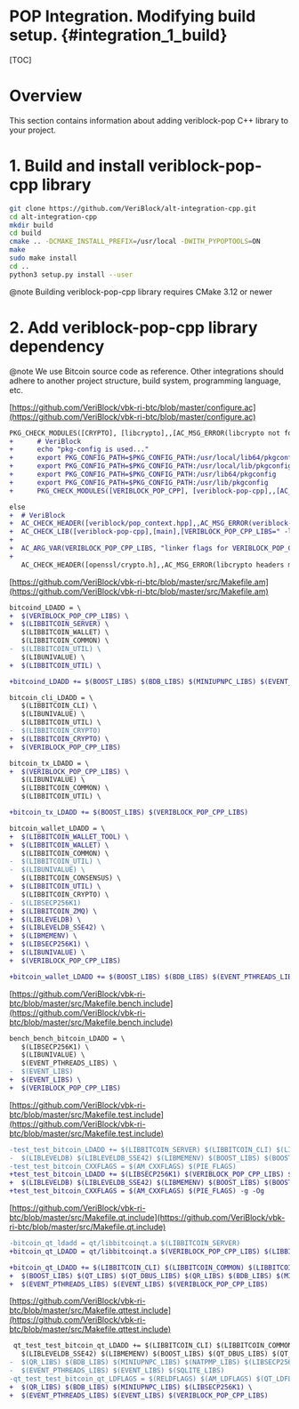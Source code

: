 # POP Integration. Modifying build setup. {#integration_1_build}

[TOC]

# Overview

This section contains information about adding veriblock-pop C++ library to your project.

# 1. Build and install veriblock-pop-cpp library

```sh
git clone https://github.com/VeriBlock/alt-integration-cpp.git
cd alt-integration-cpp
mkdir build
cd build
cmake .. -DCMAKE_INSTALL_PREFIX=/usr/local -DWITH_PYPOPTOOLS=ON
make
sudo make install
cd ..
python3 setup.py install --user
```

@note Building veriblock-pop-cpp library requires CMake 3.12 or newer

# 2. Add veriblock-pop-cpp library dependency

@note We use Bitcoin source code as reference. Other integrations should adhere to another project structure, build system, programming language, etc.

[https://github.com/VeriBlock/vbk-ri-btc/blob/master/configure.ac](https://github.com/VeriBlock/vbk-ri-btc/blob/master/configure.ac)
```diff
PKG_CHECK_MODULES([CRYPTO], [libcrypto],,[AC_MSG_ERROR(libcrypto not found.)])
+      # VeriBlock
+      echo "pkg-config is used..."
+      export PKG_CONFIG_PATH=$PKG_CONFIG_PATH:/usr/local/lib64/pkgconfig
+      export PKG_CONFIG_PATH=$PKG_CONFIG_PATH:/usr/local/lib/pkgconfig
+      export PKG_CONFIG_PATH=$PKG_CONFIG_PATH:/usr/lib64/pkgconfig
+      export PKG_CONFIG_PATH=$PKG_CONFIG_PATH:/usr/lib/pkgconfig
+      PKG_CHECK_MODULES([VERIBLOCK_POP_CPP], [veriblock-pop-cpp],,[AC_MSG_ERROR(libveriblock-pop-cpp not found.)])
```
```diff
else
+  # VeriBlock
+  AC_CHECK_HEADER([veriblock/pop_context.hpp],,AC_MSG_ERROR(veriblock-pop-cpp headers missing))
+  AC_CHECK_LIB([veriblock-pop-cpp],[main],[VERIBLOCK_POP_CPP_LIBS=" -lveriblock-pop-cpp"],AC_MSG_ERROR(veriblock-pop-cpp missing))
+
+  AC_ARG_VAR(VERIBLOCK_POP_CPP_LIBS, "linker flags for VERIBLOCK_POP_CPP")
+
   AC_CHECK_HEADER([openssl/crypto.h],,AC_MSG_ERROR(libcrypto headers missing))
```

[https://github.com/VeriBlock/vbk-ri-btc/blob/master/src/Makefile.am](https://github.com/VeriBlock/vbk-ri-btc/blob/master/src/Makefile.am)
```diff
bitcoind_LDADD = \
+  $(VERIBLOCK_POP_CPP_LIBS) \
+  $(LIBBITCOIN_SERVER) \
   $(LIBBITCOIN_WALLET) \
   $(LIBBITCOIN_COMMON) \
-  $(LIBBITCOIN_UTIL) \
   $(LIBUNIVALUE) \
+  $(LIBBITCOIN_UTIL) \
```
```diff
+bitcoind_LDADD += $(BOOST_LIBS) $(BDB_LIBS) $(MINIUPNPC_LIBS) $(EVENT_PTHREADS_LIBS) $(EVENT_LIBS) $(ZMQ_LIBS) $(VERIBLOCK_POP_CPP_LIBS)
```
```diff
bitcoin_cli_LDADD = \
   $(LIBBITCOIN_CLI) \
   $(LIBUNIVALUE) \
   $(LIBBITCOIN_UTIL) \
-  $(LIBBITCOIN_CRYPTO)
+  $(LIBBITCOIN_CRYPTO) \
+  $(VERIBLOCK_POP_CPP_LIBS)
```
```diff
bitcoin_tx_LDADD = \
+  $(VERIBLOCK_POP_CPP_LIBS) \
   $(LIBUNIVALUE) \
   $(LIBBITCOIN_COMMON) \
   $(LIBBITCOIN_UTIL) \
```
```diff
+bitcoin_tx_LDADD += $(BOOST_LIBS) $(VERIBLOCK_POP_CPP_LIBS)
```
```diff
bitcoin_wallet_LDADD = \
+  $(LIBBITCOIN_WALLET_TOOL) \
+  $(LIBBITCOIN_WALLET) \
   $(LIBBITCOIN_COMMON) \
-  $(LIBBITCOIN_UTIL) \
-  $(LIBUNIVALUE) \
   $(LIBBITCOIN_CONSENSUS) \
+  $(LIBBITCOIN_UTIL) \
   $(LIBBITCOIN_CRYPTO) \
-  $(LIBSECP256K1)
+  $(LIBBITCOIN_ZMQ) \
+  $(LIBLEVELDB) \
+  $(LIBLEVELDB_SSE42) \
+  $(LIBMEMENV) \
+  $(LIBSECP256K1) \
+  $(LIBUNIVALUE) \
+  $(VERIBLOCK_POP_CPP_LIBS)
```
```diff
+bitcoin_wallet_LDADD += $(BOOST_LIBS) $(BDB_LIBS) $(EVENT_PTHREADS_LIBS) $(EVENT_LIBS) $(MINIUPNPC_LIBS) $(ZMQ_LIBS)
```

[https://github.com/VeriBlock/vbk-ri-btc/blob/master/src/Makefile.bench.include](https://github.com/VeriBlock/vbk-ri-btc/blob/master/src/Makefile.bench.include)
```diff
bench_bench_bitcoin_LDADD = \
   $(LIBSECP256K1) \
   $(LIBUNIVALUE) \
   $(EVENT_PTHREADS_LIBS) \
-  $(EVENT_LIBS)
+  $(EVENT_LIBS) \
+  $(VERIBLOCK_POP_CPP_LIBS)
```

[https://github.com/VeriBlock/vbk-ri-btc/blob/master/src/Makefile.test.include](https://github.com/VeriBlock/vbk-ri-btc/blob/master/src/Makefile.test.include)
```diff
-test_test_bitcoin_LDADD += $(LIBBITCOIN_SERVER) $(LIBBITCOIN_CLI) $(LIBBITCOIN_COMMON) $(LIBBITCOIN_UTIL) $(LIBBITCOIN_CONSENSUS) $(LIBBITCOIN_CRYPTO) $(LIBUNIVALUE) \
-  $(LIBLEVELDB) $(LIBLEVELDB_SSE42) $(LIBMEMENV) $(BOOST_LIBS) $(BOOST_UNIT_TEST_FRAMEWORK_LIB) $(LIBSECP256K1) $(EVENT_LIBS) $(EVENT_PTHREADS_LIBS)
-test_test_bitcoin_CXXFLAGS = $(AM_CXXFLAGS) $(PIE_FLAGS)
+test_test_bitcoin_LDADD += $(LIBSECP256K1) $(VERIBLOCK_POP_CPP_LIBS) $(LIBBITCOIN_SERVER) $(LIBBITCOIN_CLI) $(LIBBITCOIN_COMMON) $(LIBBITCOIN_UTIL) $(LIBBITCOIN_CONSENSUS) $(LIBBITCOIN_CRYPTO) $(LIBUNIVALUE) \
+  $(LIBLEVELDB) $(LIBLEVELDB_SSE42) $(LIBMEMENV) $(BOOST_LIBS) $(BOOST_UNIT_TEST_FRAMEWORK_LIB) $(EVENT_LIBS) $(EVENT_PTHREADS_LIBS)
+test_test_bitcoin_CXXFLAGS = $(AM_CXXFLAGS) $(PIE_FLAGS) -g -Og
```

[https://github.com/VeriBlock/vbk-ri-btc/blob/master/src/Makefile.qt.include](https://github.com/VeriBlock/vbk-ri-btc/blob/master/src/Makefile.qt.include)
```diff
-bitcoin_qt_ldadd = qt/libbitcoinqt.a $(LIBBITCOIN_SERVER)
+bitcoin_qt_LDADD = qt/libbitcoinqt.a $(VERIBLOCK_POP_CPP_LIBS) $(LIBBITCOIN_SERVER)
```
```diff
+bitcoin_qt_LDADD += $(LIBBITCOIN_CLI) $(LIBBITCOIN_COMMON) $(LIBBITCOIN_UTIL) $(LIBBITCOIN_CONSENSUS) $(LIBBITCOIN_CRYPTO) $(LIBUNIVALUE) $(LIBLEVELDB) $(LIBLEVELDB_SSE42) $(LIBMEMENV) \
+  $(BOOST_LIBS) $(QT_LIBS) $(QT_DBUS_LIBS) $(QR_LIBS) $(BDB_LIBS) $(MINIUPNPC_LIBS) $(LIBSECP256K1) \
+  $(EVENT_PTHREADS_LIBS) $(EVENT_LIBS) $(VERIBLOCK_POP_CPP_LIBS)
```

[https://github.com/VeriBlock/vbk-ri-btc/blob/master/src/Makefile.qttest.include](https://github.com/VeriBlock/vbk-ri-btc/blob/master/src/Makefile.qttest.include)
```diff
 qt_test_test_bitcoin_qt_LDADD += $(LIBBITCOIN_CLI) $(LIBBITCOIN_COMMON) $(LIBBITCOIN_UTIL) $(LIBBITCOIN_CONSENSUS) $(LIBBITCOIN_CRYPTO) $(LIBUNIVALUE) $(LIBLEVELDB) \
   $(LIBLEVELDB_SSE42) $(LIBMEMENV) $(BOOST_LIBS) $(QT_DBUS_LIBS) $(QT_TEST_LIBS) $(QT_LIBS) \
-  $(QR_LIBS) $(BDB_LIBS) $(MINIUPNPC_LIBS) $(NATPMP_LIBS) $(LIBSECP256K1) \
-  $(EVENT_PTHREADS_LIBS) $(EVENT_LIBS) $(SQLITE_LIBS)
-qt_test_test_bitcoin_qt_LDFLAGS = $(RELDFLAGS) $(AM_LDFLAGS) $(QT_LDFLAGS) $(LIBTOOL_APP_LDFLAGS) $(PTHREAD_FLAGS)
+  $(QR_LIBS) $(BDB_LIBS) $(MINIUPNPC_LIBS) $(LIBSECP256K1) \
+  $(EVENT_PTHREADS_LIBS) $(EVENT_LIBS) $(VERIBLOCK_POP_CPP_LIBS)
```